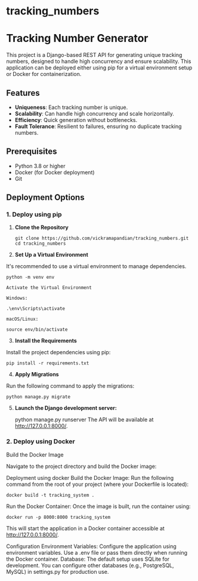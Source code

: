 # tracking_numbers
# Tracking Number Generator

This project is a Django-based REST API for generating unique tracking numbers, designed to handle high concurrency and ensure scalability. This application can be deployed either using pip for a virtual environment setup or Docker for containerization.

## Features

- **Uniqueness**: Each tracking number is unique.
- **Scalability**: Can handle high concurrency and scale horizontally.
- **Efficiency**: Quick generation without bottlenecks.
- **Fault Tolerance**: Resilient to failures, ensuring no duplicate tracking numbers.

## Prerequisites

- Python 3.8 or higher
- Docker (for Docker deployment)
- Git

## Deployment Options

### 1. Deploy using pip

1. **Clone the Repository**

   ```
   git clone https://github.com/vickramapandian/tracking_numbers.git
   cd tracking_numbers
   ```

2. **Set Up a Virtual Environment**

It's recommended to use a virtual environment to manage dependencies.

    python -m venv env

    Activate the Virtual Environment

    Windows:

    .\env\Scripts\activate

    macOS/Linux:

    source env/bin/activate

3. **Install the Requirements**

Install the project dependencies using pip:

    pip install -r requirements.txt

4. **Apply Migrations**

Run the following command to apply the migrations:

    python manage.py migrate


5. **Launch the Django development server:**

    python manage.py runserver
    The API will be available at http://127.0.0.1:8000/.

### 2. Deploy using Docker
Build the Docker Image

Navigate to the project directory and build the Docker image:

Deployment using docker
Build the Docker Image: Run the following command from the root of your project (where your Dockerfile is located):

    docker build -t tracking_system .

Run the Docker Container: Once the image is built, run the container using:

    docker run -p 8000:8000 tracking_system

This will start the application in a Docker container accessible at http://127.0.0.1:8000/.

Configuration
Environment Variables: Configure the application using environment variables. Use a .env file or pass them directly when running the Docker container.
Database: The default setup uses SQLite for development. You can configure other databases (e.g., PostgreSQL, MySQL) in settings.py for production use.
